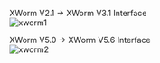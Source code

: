 XWorm V2.1 -> XWorm V3.1 Interface  
![xworm1](https://github.com/yuankong666/Ultimate-RAT-Collection/assets/128066597/2537dd24-727c-48f7-b4c3-951962242b76)

XWorm V5.0 -> XWorm V5.6 Interface  
![xworm2](https://github.com/yuankong666/Ultimate-RAT-Collection/assets/128066597/40ae78b2-232f-4c3a-9b49-af491ac20cff)
